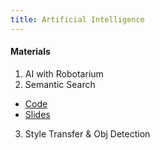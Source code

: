 ```yaml
---
title: Artificial Intelligence
---
```


#### Materials
1. AI with Robotarium
2. Semantic Search
  * [Code](https://colab.research.google.com/drive/1s4l6hQUUHpLTYLfmaliqqZipbCCQizEN )
  * [Slides](https://docs.google.com/presentation/d/1CPGRQOXTcbThRBSN0gdTzl3UWDWLFTFpr4blSbOxZHk)
3. Style Transfer & Obj Detection